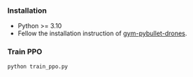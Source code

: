 
### Installation

- Python >= 3.10
- Fellow the installation instruction of [gym-pybullet-drones](https://github.com/utiasDSL/gym-pybullet-drones#installation).

### Train PPO

```shell
python train_ppo.py
```